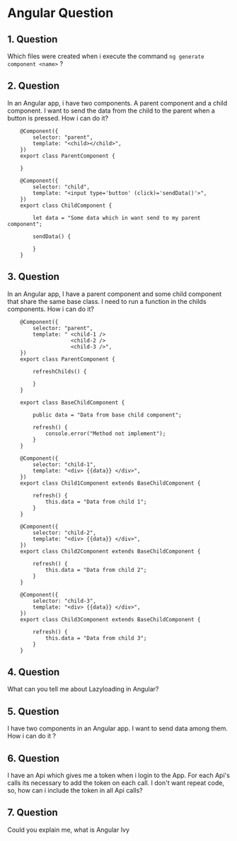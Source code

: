 # Angular Question
## 1. Question

Which files were created when i execute the command `ng generate component <name>` ? 

## 2. Question

In an Angular app, i have two components. A parent component and a child component. I want to send the data from the child to the parent when a button is pressed. How i can do it?

        @Component({
            selector: "parent",
            template: "<child></child>",
        })
        export class ParentComponent {

        }

        @Component({
            selector: "child",
            template: "<input type='button' (click)='sendData()'>",
        })
        export class ChildComponent {

            let data = "Some data which in want send to my parent component";

            sendData() {

            }
        }

## 3. Question

In an Angular app, I have a parent component and some child component that share the same base class. I need to run a function in the childs components. How i can do it?

        @Component({
            selector: "parent",
            template: " <child-1 />
                        <child-2 />
                        <child-3 />",
        })
        export class ParentComponent {

            refreshChilds() {
                
            }
        }

        export class BaseChildComponent {

            public data = "Data from base child component";

            refresh() {
                console.error("Method not implement");
            }
        }

        @Component({
            selector: "child-1",
            template: "<div> {{data}} </div>",
        })
        export class Child1Component extends BaseChildComponent {

            refresh() {
                this.data = "Data from child 1";
            }
        }

        @Component({
            selector: "child-2",
            template: "<div> {{data}} </div>",
        })
        export class Child2Component extends BaseChildComponent {

            refresh() {
                this.data = "Data from child 2";
            }
        }

        @Component({
            selector: "child-3",
            template: "<div> {{data}} </div>",
        })
        export class Child3Component extends BaseChildComponent {

            refresh() {
                this.data = "Data from child 3";
            }
        }

## 4. Question

What can you tell me about Lazyloading in Angular?

## 5. Question

I have two components in an Angular app. I want to send data among them. How i can do it ?

## 6. Question

I have an Api which gives me a token when i login to the App. For each Api's calls its necessary to add the token on each call. I don't want repeat code, so, how can i include the token in all Api calls?

## 7. Question

Could you explain me, what is Angular Ivy
